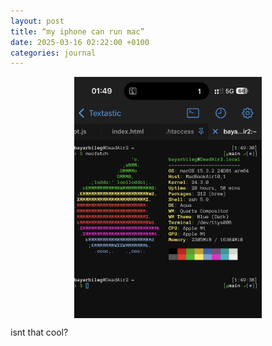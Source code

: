 ```yaml
---
layout: post
title: “my iphone can run mac”
date: 2025-03-16 02:22:00 +0100
categories: journal
---
```


<img src="/assets/images/IMG_4260.jpeg" width="300" alt="Mac Terminal via SSH" style="display: block; margin: 0 auto;">

isnt that cool?
